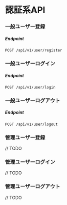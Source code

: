 # 認証系API

### 一般ユーザー登録

##### Endpoint

```
POST /api/v1/user/register
```

### 一般ユーザーログイン

##### Endpoint

```
POST /api/v1/user/login
```

### 一般ユーザーログアウト

##### Endpoint

```
POST /api/v1/user/logout
```

### 管理ユーザー登録
// TODO

### 管理ユーザーログイン
// TODO

### 管理ユーザーログアウト
// TODO